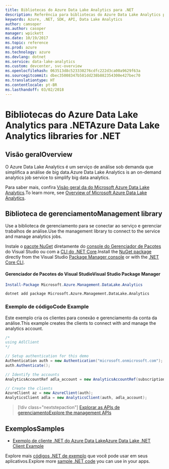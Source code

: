 ```yaml
---
title: Bibliotecas do Azure Data Lake Analytics para .NET
description: Referência para bibliotecas do Azure Data Lake Analytics para .NET
keywords: Azure, .NET, SDK, API, Data Lake Analytics
author: camsoper
ms.author: casoper
manager: wpickett
ms.date: 10/19/2017
ms.topic: reference
ms.prod: azure
ms.technology: azure
ms.devlang: dotnet
ms.service: data-lake-analytics
ms.custom: devcenter, svc-overview
ms.openlocfilehash: 063513d8c523330276cdfc222d3ca00a9629f63a
ms.sourcegitcommit: dbec35008347b581dd238b882354300e427bec70
ms.translationtype: HT
ms.contentlocale: pt-BR
ms.lasthandoff: 03/02/2018
---
```

# <a name="azure-data-lake-analytics-libraries-for-net"></a><span data-ttu-id="84103-104">Bibliotecas do Azure Data Lake Analytics para .NET</span><span class="sxs-lookup"><span data-stu-id="84103-104">Azure Data Lake Analytics libraries for .NET</span></span>

## <a name="overview"></a><span data-ttu-id="84103-105">Visão geral</span><span class="sxs-lookup"><span data-stu-id="84103-105">Overview</span></span>

<span data-ttu-id="84103-106">O Azure Data Lake Analytics é um serviço de análise sob demanda que simplifica a análise de big data.</span><span class="sxs-lookup"><span data-stu-id="84103-106">Azure Data Lake Analytics is an on-demand analytics job service to simplify big data analytics.</span></span>

<span data-ttu-id="84103-107">Para saber mais, confira [Visão geral da do Microsoft Azure Data Lake Analytics](/azure/data-lake-analytics/data-lake-analytics-overview).</span><span class="sxs-lookup"><span data-stu-id="84103-107">To learn more, see [Overview of Microsoft Azure Data Lake Analytics](/azure/data-lake-analytics/data-lake-analytics-overview).</span></span>

## <a name="management-library"></a><span data-ttu-id="84103-108">Biblioteca de gerenciamento</span><span class="sxs-lookup"><span data-stu-id="84103-108">Management library</span></span>

<span data-ttu-id="84103-109">Use a biblioteca de gerenciamento para se conectar ao serviço e gerenciar trabalhos de análise.</span><span class="sxs-lookup"><span data-stu-id="84103-109">Use the management library to connect to the service and manage analytics jobs.</span></span>

<span data-ttu-id="84103-110">Instale o [pacote NuGet](https://www.nuget.org/packages/Microsoft.Azure.Management.DataLake.Analytics) diretamente do [console do Gerenciador de Pacotes][PackageManager] do Visual Studio ou com a [CLI do .NET Core][DotNetCLI].</span><span class="sxs-lookup"><span data-stu-id="84103-110">Install the [NuGet package](https://www.nuget.org/packages/Microsoft.Azure.Management.DataLake.Analytics) directly from the Visual Studio [Package Manager console][PackageManager] or with the [.NET Core CLI][DotNetCLI].</span></span>

#### <a name="visual-studio-package-manager"></a><span data-ttu-id="84103-111">Gerenciador de Pacotes do Visual Studio</span><span class="sxs-lookup"><span data-stu-id="84103-111">Visual Studio Package Manager</span></span>

```powershell
Install-Package Microsoft.Azure.Management.DataLake.Analytics
```

```bash
dotnet add package Microsoft.Azure.Management.DataLake.Analytics
```

### <a name="code-example"></a><span data-ttu-id="84103-112">Exemplo de código</span><span class="sxs-lookup"><span data-stu-id="84103-112">Code Example</span></span>

<span data-ttu-id="84103-113">Este exemplo cria os clientes para conexão e gerenciamento da conta da análise.</span><span class="sxs-lookup"><span data-stu-id="84103-113">This example creates the clients to connect with and manage the analytics account.</span></span>

```csharp
/*
using AdlClient 
*/

// Setup authentication for this demo
Authentication auth = new Authentication("microsoft.onmicrosoft.com"); // change this to YOUR tenant
auth.Authenticate();

// Identify the accounts
AnalyticsAccountRef adla_account = new AnalyticsAccountRef(subscriptionId, resourceGroup, userName);

// Create the clients
AzureClient az = new AzureClient(auth);
AnalyticsClient adla = new AnalyticsClient(auth, adla_account);
```

> [!div class="nextstepaction"]
> [<span data-ttu-id="84103-114">Explorar as APIs de gerenciamento</span><span class="sxs-lookup"><span data-stu-id="84103-114">Explore the management APIs</span></span>](/dotnet/api/overview/azure/datalakeanalytics/management)

## <a name="samples"></a><span data-ttu-id="84103-115">Exemplos</span><span class="sxs-lookup"><span data-stu-id="84103-115">Samples</span></span>
* [<span data-ttu-id="84103-116">Exemplo de cliente .NET do Azure Data Lake</span><span class="sxs-lookup"><span data-stu-id="84103-116">Azure Data Lake .NET Client Example</span></span>](https://azure.microsoft.com/resources/samples/data-lake-dotnet-client/)

<span data-ttu-id="84103-117">Explore mais [códigos .NET de exemplo](https://azure.microsoft.com/resources/samples/?platform=dotnet) que você pode usar em seus aplicativos.</span><span class="sxs-lookup"><span data-stu-id="84103-117">Explore more [sample .NET code](https://azure.microsoft.com/resources/samples/?platform=dotnet) you can use in your apps.</span></span>

[PackageManager]: https://docs.microsoft.com/nuget/tools/package-manager-console
[DotNetCLI]: https://docs.microsoft.com/dotnet/core/tools/dotnet-add-package
